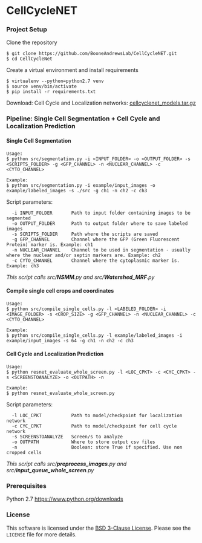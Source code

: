 # CellCycleNET



### Project Setup

Clone the repository
```
$ git clone https://github.com/BooneAndrewsLab/CellCycleNET.git
$ cd CellCycleNet
```

Create a virtual environment and install requirements
```
$ virtualenv --python=python2.7 venv
$ source venv/bin/activate
$ pip install -r requirements.txt
```

Download: Cell Cycle and Localization networks: [cellcyclenet_models.tar.gz][cellcyclenet_models.tar.gz]

### Pipeline: Single Cell Segmentation + Cell Cycle and Localization Prediction

#### Single Cell Segmentation
```
Usage: 
$ python src/segmentation.py -i <INPUT_FOLDER> -o <OUTPUT_FOLDER> -s <SCRIPTS_FOLDER> -g <GFP_CHANNEL> -n <NUCLEAR_CHANNEL> -c <CYTO_CHANNEL>

Example:
$ python src/segmentation.py -i example/input_images -o example/labeled_images -s ./src -g ch1 -n ch2 -c ch3
```

Script parameters:
```
  -i INPUT_FOLDER       Path to input folder containing images to be segmented
  -o OUTPUT_FOLDER      Path to output folder where to save labeled images
  -s SCRIPTS_FOLDER     Path where the scripts are saved
  -g GFP_CHANNEL        Channel where the GFP (Green Fluorescent Protein) marker is. Example: ch1
  -n NUCLEAR_CHANNEL    Channel to be used in segmentation - usually where the nuclear and/or septin markers are. Example: ch2
  -c CYTO_CHANNEL       Channel where the cytoplasmic marker is. Example: ch3
```

_This script calls src/**NSMM**.py and src/**Watershed_MRF**.py_

#### Compile single cell crops and coordinates
```
Usage: 
$ python src/compile_single_cells.py -l <LABELED_FOLDER> -i <IMAGE_FOLDER> -s <CROP_SIZE> -g <GFP_CHANNEL> -n <NUCLEAR_CHANNEL> -c <CYTO_CHANNEL>

Example:
$ python src/compile_single_cells.py -l example/labeled_images -i example/input_images -s 64 -g ch1 -n ch2 -c ch3
```

#### Cell Cycle and Localization Prediction
```
Usage:
$ python resnet_evaluate_whole_screen.py -l <LOC_CPKT> -c <CYC_CPKT> -s <SCREENSTOANALYZE> -o <OUTPATH> -n

Example:
$ python resnet_evaluate_whole_screen.py 
```

Script parameters:
```
  -l LOC_CPKT           Path to model/checkpoint for localization network
  -c CYC_CPKT           Path to model/checkpoint for cell cycle network
  -s SCREENSTOANALYZE   Screen/s to analyze
  -o OUTPATH            Where to store output csv files
  -n                    Boolean: store True if specified. Use non cropped cells
```
_This script calls src/**preprocess_images**.py and src/**input_queue_whole_screen**.py_

### Prerequisites
Python 2.7 https://www.python.org/downloads

### License
This software is licensed under the [BSD 3-Clause License][BSD3]. Please see the 
``LICENSE`` file for more details.

[cellcyclenet_models.tar.gz]: https://thecellvision.org/cellcycleomics/network_models/cellcyclenet_models.tar.gz
[BSD3]: https://opensource.org/license/bsd-3-clause